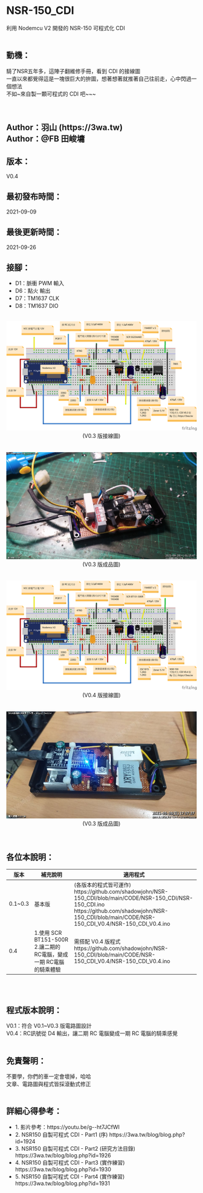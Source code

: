 # NSR-150_CDI
利用 Nodemcu V2 開發的 NSR-150 可程式化 CDI
<br>
<br>
<h2>動機：</h2>
騎了NSR五年多，這陣子翻維修手冊，看到 CDI 的接線圖<br>
一直以來都覺得這是一塊很巨大的拚圖，想著想著就推著自己往前走，心中閃過一個想法<br>
不如~來自製一顆可程式的 CDI 吧~~~<br>
<br>
<br>
<h2>
Author：羽山 (https://3wa.tw)<br>
Author：@FB 田峻墉
</h2>
<h2>版本：</h2>
V0.4
<br>
<h2>最初發布時間：</h2>
2021-09-09
<br>
<h2>最後更新時間：</h2>
2021-09-26
<br>
<h2>接腳：</h2>
<ul>
  <li>D1：脈衝 PWM 輸入</li>
  <li>D6：點火 輸出</li>
  <li>D7：TM1637 CLK</li>
  <li>D8：TM1637 DIO</li>
</ul>
<br>
<img src="screenshot/NSR_CDI_V0.3.png">
<center>(V0.3 版接線圖)</center>
<br>
<br>
<img src="screenshot/NSR_CDI_hand_V03.png">
<center>(V0.3 版成品圖)</center>
<br>
<br>
<img src="screenshot/NSR_CDI_V0.4.png">
<center>(V0.4 版接線圖)</center>
<br>
<br>
<img src="screenshot/NSR_CDI_hand_V04.png">
<center>(V0.3 版成品圖)</center>
<br>
<br>
<h2>各位本說明：</h2>
<table>
  <thead>
  <tr>
    <th>版本</th>
    <th>補充說明</td>
    <th>適用程式</td>
  </tr>
  </thead>
  <tbody>
  <tr>
    <td>0.1~0.3</td>
    <td>基本版</td>
    <td>      
      (各版本的程式皆可運作)<br>
      https://github.com/shadowjohn/NSR-150_CDI/blob/main/CODE/NSR-150_CDI/NSR-150_CDI.ino <br>
      https://github.com/shadowjohn/NSR-150_CDI/blob/main/CODE/NSR-150_CDI_V0.4/NSR-150_CDI_V0.4.ino
    </td>
  </tr>
  <tr>
    <td>0.4</td>
    <td>
      1.使用 SCR BT151-500R<br>
      2.讓二期的 RC電腦，變成一期 RC電腦的騎乘體驗
    </td>
    <td>            
      需搭配 V0.4 版程式<br>
      https://github.com/shadowjohn/NSR-150_CDI/blob/main/CODE/NSR-150_CDI_V0.4/NSR-150_CDI_V0.4.ino
    </td>
  </tr>
  </tbody>
</table>
<br>
<br>
<h2>程式版本說明：</h2>
V0.1：符合 V0.1~V0.3 版電路圖設計<br>
V0.4：RC訊號從 D4 輸出，讓二期 RC 電腦變成一期 RC 電腦的騎乘感覺
    
<br>
<br>
<h2>免責聲明：</h2>
不要學，你們的車一定會壞掉，哈哈<br>
文章、電路圖與程式皆採滾動式修正
<br>
<br>
<h2>詳細心得參考：</h2>
<ul>
  <li>1. 影片參考：https://youtu.be/g--ht7JCfWI</li>
  <li>2. NSR150 自製可程式 CDI - Part1 (序) https://3wa.tw/blog/blog.php?id=1924</li>
  <li>3. NSR150 自製可程式 CDI - Part2 (研究方法目錄) https://3wa.tw/blog/blog.php?id=1926</li>
  <li>4. NSR150 自製可程式 CDI - Part3 (實作練習) https://3wa.tw/blog/blog.php?id=1930</li>
  <li>5. NSR150 自製可程式 CDI - Part4 (實作練習) https://3wa.tw/blog/blog.php?id=1931</li>
</ul>  
